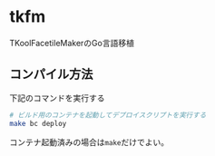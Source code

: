 # tkfm

TKoolFacetileMakerのGo言語移植

## コンパイル方法

下記のコマンドを実行する

```bash
# ビルド用のコンテナを起動してデプロイスクリプトを実行する
make bc deploy
```

コンテナ起動済みの場合は`make`だけでよい。
